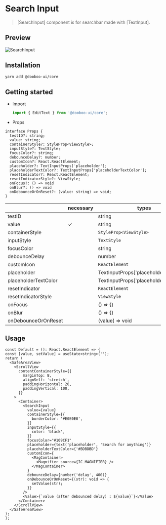 # Search Input

> [SearchInput] component is for searchbar made with [TextInput].

## Preview
![SearchInput](https://user-images.githubusercontent.com/58724686/87272975-ceedde00-c512-11ea-82d0-80f3d90e1adf.gif)

## Installation

```sh
yarn add @dooboo-ui/core
```

## Getting started

- Import

  ```javascript
  import { EditText } from '@dooboo-ui/core';

- Props
```tsx
interface Props {
  testID?: string;
  value: string;
  containerStyle?: StyleProp<ViewStyle>;
  inputStyle?: TextStyle;
  focusColor?: string;
  debounceDelay?: number;
  customIcon?: React.ReactElement;
  placeholder?: TextInputProps['placeholder'];
  placeholderTextColor?: TextInputProps['placeholderTextColor'];
  resetIndicator?: React.ReactElement;
  resetIndicatorStyle?: ViewStyle;
  onFocus?: () => void
  onBlur?: () => void
  onDebounceOrOnReset?: (value: string) => void;
}
```

|                      | necessary | types                                  | default              |
| -------------------- | --------- | -------------------------------------- | -------------------- |
| testID               |           | string                                 |                      |
| value                | ✓         | string                                 |                      |
| containerStyle       |           | `StyleProp<ViewStyle>`                 |                      |
| inputStyle           |           | `TextStyle`                            |                      |
| focusColor           |           | string                                 |                      |
| debounceDelay        |           | number                                 |                      |
| customIcon           |           | `ReactElement`                         |                      |
| placeholder          |           | TextInputProps['placeholder']          |                      |
| placeholderTextColor |           | TextInputProps['placeholderTextColor'] |                      |
| resetIndicator       |           | `ReactElement`                         |                      |
| resetIndicatorStyle  |           | `ViewStyle`                            |                      |
| onFocus              |           | () => {}                               |                      |
| onBlur               |           | () => {}                               |                      |
| onDebounceOrOnReset  |           | (value) => void                        |                      |

## Usage

  ```tsx
const Default = (): React.ReactElement => {
  const [value, setValue] = useState<string>('');
  return (
    <SafeAreaView>
      <ScrollView
        contentContainerStyle={{
          marginTop: 8,
          alignSelf: 'stretch',
          paddingHorizontal: 20,
          paddingVertical: 100,
        }}
      >
        <Container>
          <SearchInput
            value={value}
            containerStyle={{
              borderColor: '#E0E0E0',
            }}
            inputStyle={{
              color: 'black',
            }}
            focusColor="#109CF1"
            placeholder={text('placeholder', 'Search for anything')}
            placeholderTextColor={'#BDBDBD'}
            customIcon={
              <MagContainer>
                <Magnifier source={IC_MAGNIFIER} />
              </MagContainer>
            }
            debounceDelay={number('delay', 400)}
            onDebounceOrOnReset={(str): void => {
              setValue(str);
            }}
          />
          <Value>{`value (after debounced delay) : ${value}`}</Value>
        </Container>
      </ScrollView>
    </SafeAreaView>
  );
};
  ```
